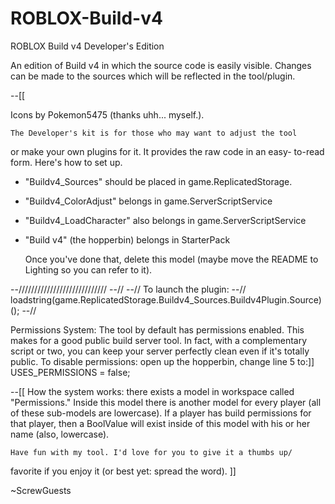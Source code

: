 ROBLOX-Build-v4
===============

ROBLOX Build v4 Developer's Edition

An edition of Build v4 in which the source code is easily visible. Changes can be made to the sources which will be reflected in the tool/plugin.


--[[

Icons by Pokemon5475 (thanks uhh... myself.).

	The Developer's kit is for those who may want to adjust the tool
or make your own plugins for it. It provides the raw code in an easy-
to-read form. Here's how to set up.
- "Buildv4_Sources" should be placed in game.ReplicatedStorage.
- "Buildv4_ColorAdjust" belongs in game.ServerScriptService
- "Buildv4_LoadCharacter" also belongs in game.ServerScriptService
- "Build v4" (the hopperbin) belongs in StarterPack

	Once you've done that, delete this model (maybe move the README
to Lighting so you can refer to it).

--////////////////////////////
--//
--// To launch the plugin:
--//			loadstring(game.ReplicatedStorage.Buildv4_Sources.Buildv4Plugin.Source)();
--//

Permissions System:
	The tool by default has permissions enabled. This makes for
a good public build server tool. In fact, with a complementary
script or two, you can keep your server perfectly clean even if
it's totally public.
	To disable permissions: open up the hopperbin, change line 5 to:]]
USES_PERMISSIONS = false;

--[[
	How the system works: there exists a model in workspace called
"Permissions." Inside this model there is another model for every
player (all of these sub-models are lowercase). If a player has build
permissions for that player, then a BoolValue will exist inside of
this model with his or her name (also, lowercase).
	
	Have fun with my tool. I'd love for you to give it a thumbs up/
favorite if you enjoy it (or best yet: spread the word).
]]

~ScrewGuests
